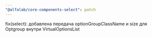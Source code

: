 ```yaml
---
"@alfalab/core-components-select": patch
---
```


fix(select): добавлена передача optionGroupClassName и size для Optgroup внутри VirtualOptionsList
